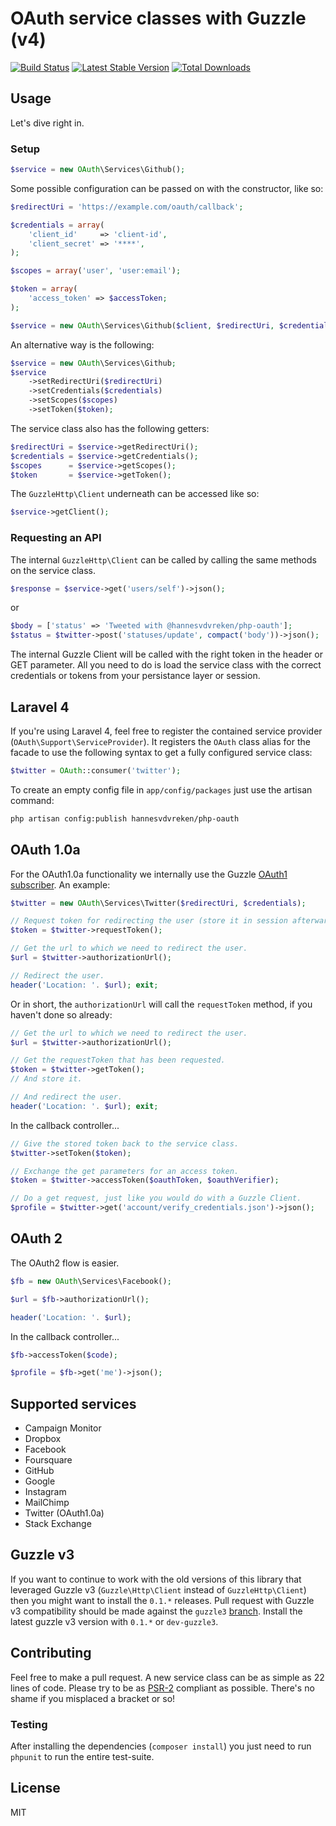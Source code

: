 # OAuth service classes with Guzzle (v4)
[![Build Status](https://travis-ci.org/hannesvdvreken/php-oauth.png?branch=master)](https://travis-ci.org/hannesvdvreken/php-oauth) [![Latest Stable Version](https://poser.pugx.org/hannesvdvreken/php-oauth/v/stable.png)](https://packagist.org/packages/hannesvdvreken/php-oauth) [![Total Downloads](https://poser.pugx.org/hannesvdvreken/php-oauth/downloads.png)](https://packagist.org/packages/hannesvdvreken/php-oauth)

## Usage

Let's dive right in.

### Setup

```php
$service = new OAuth\Services\Github();
```

Some possible configuration can be passed on with the constructor, like so:

```php
$redirectUri = 'https://example.com/oauth/callback';

$credentials = array(
    'client_id'     => 'client-id',
    'client_secret' => '****',
);

$scopes = array('user', 'user:email');

$token = array(
    'access_token' => $accessToken;
);

$service = new OAuth\Services\Github($client, $redirectUri, $credentials, $scopes, $token);
```

An alternative way is the following:

```php
$service = new OAuth\Services\Github;
$service
    ->setRedirectUri($redirectUri)
    ->setCredentials($credentials)
    ->setScopes($scopes)
    ->setToken($token);
```

The service class also has the following getters:

```php
$redirectUri = $service->getRedirectUri();
$credentials = $service->getCredentials();
$scopes      = $service->getScopes();
$token       = $service->getToken();
```

The `GuzzleHttp\Client` underneath can be accessed like so:

```php
$service->getClient();
```

### Requesting an API

The internal `GuzzleHttp\Client` can be called by calling the same methods on the service class.

```php
$response = $service->get('users/self')->json();
```

or

```php
$body = ['status' => 'Tweeted with @hannesvdvreken/php-oauth'];
$status = $twitter->post('statuses/update', compact('body'))->json();
```

The internal Guzzle Client will be called with the right token in the header or GET parameter.
All you need to do is load the service class with the correct credentials or tokens from your persistance layer or session.

## Laravel 4
If you're using Laravel 4, feel free to register the contained service provider (`OAuth\Support\ServiceProvider`).
It registers the `OAuth` class alias for the facade to use the following syntax to get a fully configured service class:

```php
$twitter = OAuth::consumer('twitter');
```

To create an empty config file in `app/config/packages` just use the artisan command:

```bash
php artisan config:publish hannesvdvreken/php-oauth
```

## OAuth 1.0a

For the OAuth1.0a functionality we internally use the Guzzle [OAuth1 subscriber](https://github.com/guzzle/oauth-subscriber). An example:

```php
$twitter = new OAuth\Services\Twitter($redirectUri, $credentials);

// Request token for redirecting the user (store it in session afterwards).
$token = $twitter->requestToken();

// Get the url to which we need to redirect the user.
$url = $twitter->authorizationUrl();

// Redirect the user.
header('Location: '. $url); exit;
```

Or in short, the `authorizationUrl` will call the `requestToken` method, if you haven't done so already:

```php
// Get the url to which we need to redirect the user.
$url = $twitter->authorizationUrl();

// Get the requestToken that has been requested.
$token = $twitter->getToken();
// And store it.

// And redirect the user.
header('Location: '. $url); exit;
```

In the callback controller...

```php
// Give the stored token back to the service class.
$twitter->setToken($token);

// Exchange the get parameters for an access token.
$token = $twitter->accessToken($oauthToken, $oauthVerifier);

// Do a get request, just like you would do with a Guzzle Client.
$profile = $twitter->get('account/verify_credentials.json')->json();
```

## OAuth 2

The OAuth2 flow is easier.

```php
$fb = new OAuth\Services\Facebook();

$url = $fb->authorizationUrl();

header('Location: '. $url);
```

In the callback controller...

```php
$fb->accessToken($code);

$profile = $fb->get('me')->json();
```

## Supported services
- Campaign Monitor
- Dropbox
- Facebook
- Foursquare
- GitHub
- Google
- Instagram
- MailChimp
- Twitter (OAuth1.0a)
- Stack Exchange

## Guzzle v3

If you want to continue to work with the old versions of this library that
leveraged Guzzle v3 (`Guzzle\Http\Client` instead of `GuzzleHttp\Client`)
then you might want to install the `0.1.*` releases. Pull request with Guzzle v3 compatibility should be made against the `guzzle3` [branch](https://github.com/hannesvdvreken/php-oauth/tree/guzzle3). Install the latest guzzle v3 version with `0.1.*` or `dev-guzzle3`.

## Contributing
Feel free to make a pull request. A new service class can be as simple as 22 lines of code.
Please try to be as [PSR-2](https://github.com/php-fig/fig-standards/blob/master/accepted/PSR-2-coding-style-guide.md)
compliant as possible. There's no shame if you misplaced a bracket or so!

### Testing

After installing the dependencies (`composer install`) you just need to run
`phpunit` to run the entire test-suite.

## License
MIT
